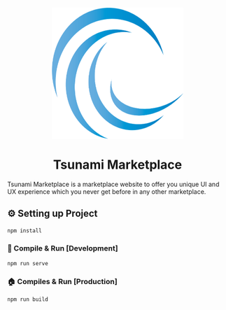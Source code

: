 <p align="center">
  <img src="src/assets/tsunami_logo.png"
    width="300"
    height="300"
  />
</p>
<h1 align="center"> Tsunami Marketplace </h1>
<p1> Tsunami Marketplace is a marketplace website to offer you unique UI and UX experience which you never get before in any other marketplace.</p1>

## ⚙️ Setting up Project
```
npm install
```

### 🏢 Compile & Run [Development]
```
npm run serve
```

### 🏠 Compiles & Run [Production]
```
npm run build
```
